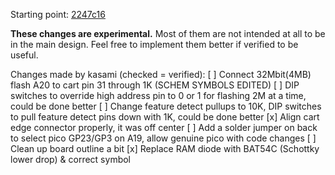 Starting point: [2247c16](https://github.com/partlyhuman/loopycart/tree/2247c166d494dd0e4bb428ad2e6dba4c3e7c9117)

**These changes are experimental.**
Most of them are not intended at all to be in the main design.
Feel free to implement them better if verified to be useful.

Changes made by kasami (checked = verified):
[ ] Connect 32Mbit(4MB) flash A20 to cart pin 31 through 1K (SCHEM SYMBOLS EDITED)
[ ] DIP switches to override high address pin to 0 or 1 for flashing 2M at a time, could be done better
[ ] Change feature detect pullups to 10K, DIP switches to pull feature detect pins down with 1K, could be done better
[x] Align cart edge connector properly, it was off center
[ ] Add a solder jumper on back to select pico GP23/GP3 on A19, allow genuine pico with code changes
[ ] Clean up board outline a bit
[x] Replace RAM diode with BAT54C (Schottky lower drop) & correct symbol
